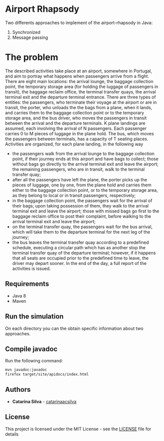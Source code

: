 # Airport Rhapsody

Two differents approaches to implement of the airport-rhapsody in Java:

1. Synchronized
2. Message passing

# The problem

The described activities take place at an airport, somewhere in Portugal, and aim to portray what
happens when passengers arrive from a flight. There are eight main locations: the arrival lounge, the
baggage collection point, the temporary storage area (for holding the luggage of passengers in transit), the
baggage reclaim office, the terminal transfer quays, the arrival terminal exit and the departure terminal
entrance.
There are three types of entities: the passengers, who terminate their voyage at the airport or are in
transit, the porter, who unloads the the bags from a plane, when it lands, and carries them to the baggage
collection point or to the temporary storage area, and the bus driver, who moves the passengers in transit
between the arrival and the departure terminals.
K plane landings are assumed, each involving the arrival of N passengers. Each passenger carries 0 to
M pieces of luggage in the plane hold. The bus, which moves the passengers between terminals, has a
capacity of T seating places.
Activities are organized, for each plane landing, in the following way
- the passengers walk from the arrival lounge to the baggage collection point, if their journey ends at
this airport and have bags to collect; those without bags go directly to the arrival terminal exit and
leave the airport; the remaining passengers, who are in transit, walk to the terminal transfer quay;
- after all the passengers have left the plane, the porter picks up the pieces of luggage, one by one,
from the plane hold and carries them either to the baggage collection point, or to the temporary
storage area, as they belong to local or in transit passengers, respectively;
- in the baggage collection point, the passengers wait for the arrival of their bags; upon taking
possession of them, they walk to the arrival terminal exit and leave the airport; those with missed
bags go first to the baggage reclaim office to post their complaint, before walking to the arrival
terminal exit and leave the airport;
- on the terminal transfer quay, the passengers wait for the bus arrival, which will take them to the
departure terminal for the next leg of the journey;
- the bus leaves the terminal transfer quay according to a predefined schedule, executing a circular
path which has as another stop the terminal transfer quay of the departure terminal; however, if it
happens that all seats are occupied prior to the predefined time to leave, the driver may depart
sooner.
In the end of the day, a full report of the activities is issued.

## Requirements

- Java 8
- Maven

## Run the simulation

On each directory you can the obtain specific information about two approaches.

## Compile javadoc

Run the following command:

```bash
mvn javadoc:javadoc
firefox target/site/apidocs/index.html
```


## Authors

* **Catarina Silva** - [catarinaacsilva](https://github.com/catarinaacsilva)

## License

This project is licensed under the MIT License - see the [LICENSE](LICENSE) file for details
